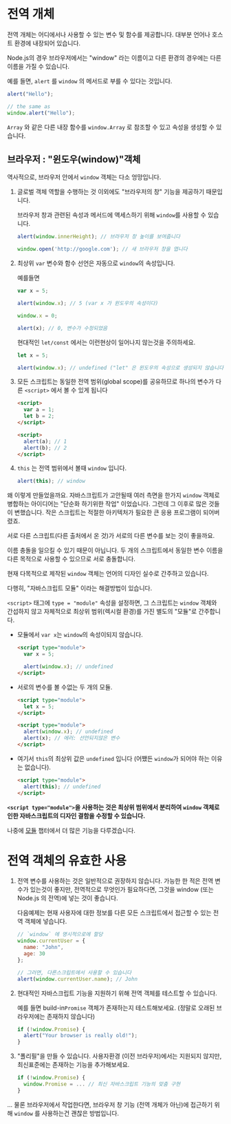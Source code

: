 
# 전역 개체

전역 개체는 어디에서나 사용할 수 있는 변수 및 함수를 제공합니다. 대부분 언어나 호스트 환경에 내장되어 있습니다.

Node.js의 경우 브라우저에서는 "window" 라는 이름이고 다른 환경의 경우에는 다른 이름을 가질 수 있습니다.

예를 들면, `alert` 를 `window` 의 메서드로 부를 수 있다는 것입니다.

```js run
alert("Hello");

// the same as
window.alert("Hello");
```

`Array` 와 같은 다른 내장 함수를 `window.Array` 로 참조할 수 있고 속성을 생성할 수 있습니다.

## 브라우저 : "윈도우(window)"객체

역사적으로, 브라우저 안에서 `window` 객체는 다소 엉망입니다.

1. 글로벌 객체 역할을 수행하는 것 이외에도 "브라우저의 창" 기능을 제공하기 때문입니다.

     브라우저 창과 관련된 속성과 메서드에 액세스하기 위해 `window`를 사용할 수 있습니다.

    ```js run
    alert(window.innerHeight); // 브라우저 창 높이를 보여줍니다

    window.open('http://google.com'); // 새 브라우저 창을 엽니다
    ```

2. 최상위 `var` 변수와 함수 선언은 자동으로 `window`의 속성입니다.

    예를들면
    ```js untrusted run no-strict refresh
    var x = 5;

    alert(window.x); // 5 (var x 가 윈도우의 속성이다)

    window.x = 0;

    alert(x); // 0, 변수가 수정되었음
    ```

    현대적인 `let/const` 에서는 이런현상이 일어나지 않는것을 주의하세요.

    ```js untrusted run no-strict refresh
    let x = 5;

    alert(window.x); // undefined ("let" 은 윈도우의 속성으로 생성되지 않습니다)
    ```

3. 모든 스크립트는 동일한 전역 범위(global scope)를 공유하므로 하나의 변수가 다른 `<script>` 에서 볼 수 있게 됩니다 

    ```html run
    <script>
      var a = 1;
      let b = 2;
    </script>

    <script>
      alert(a); // 1
      alert(b); // 2
    </script>
    ```

4. `this` 는 전역 범위에서 볼때 `window` 입니다.

    ```js untrusted run no-strict refresh
    alert(this); // window
    ```

왜 이렇게 만들었을까요. 자바스크립트가 고안될때 여러 측면을 한가지 `window` 객체로 병합하는 아이디어는 "단순화 하기위한 작업" 이었습니다. 그런데 그 이후로 많은 것들이 변했습니다. 작은 스크립트는 적절한 아키텍처가 필요한 큰 응용 프로그램이 되어버렸죠.

서로 다른 스크립트(다른 출처에서 온 것)가 서로의 다른 변수를 보는 것이 좋을까요.

이름 충돌을 일으킬 수 있기 때문이 아닙니다. 두 개의 스크립트에서 동일한 변수 이름을 다른 목적으로 사용할 수 있으므로 서로 충돌합니다.

현재 다목적으로 제작된 `window` 객체는 언어의 디자인 실수로 간주하고 있습니다.

다행히, "자바스크립트 모듈" 이라는 해결방법이 있습니다.

`<script>` 태그에 `type = "module"` 속성을 설정하면, 그 스크립트는 `window` 객체와 간섭하지 않고 자체적으로 최상위 범위(렉시컬 환경)를 가진 별도의 "모듈"로 간주합니다.

- 모듈에서 `var x`는 `window`의 속성이되지 않습니다.

    ```html run
    <script type="module">
      var x = 5;

      alert(window.x); // undefined
    </script>
    ```

- 서로의 변수를 볼 수없는 두 개의 모듈.

    ```html run
    <script type="module">
      let x = 5;
    </script>

    <script type="module">
      alert(window.x); // undefined
      alert(x); // 에러: 선언되지않은 변수
    </script>
    ```

- 여기서 `this`의 최상위 값은 `undefined` 입니다 (어쨌든 `window`가 되어야 하는 이유는 없습니다).

    ```html run
    <script type="module">
      alert(this); // undefined
    </script>
    ```

**`<script type="module">`을 사용하는 것은 최상위 범위에서 분리하여 `window` 객체로 인한 자바스크립트의 디자인 결함을 수정할 수 있습니다.**

나중에 [모듈](info:modules) 챕터에서 더 많은 기능을 다루겠습니다.

# 전역 객체의 유효한 사용

1. 전역 변수를 사용하는 것은 일반적으로 권장하지 않습니다. 가능한 한 적은 전역 변수가 있는것이 좋지만, 전역적으로 무엇인가 필요하다면, 그것을 window (또는 Node.js 의 전역)에 넣는 것이 좋습니다.

     다음예제는 현재 사용자에 대한 정보를 다른 모든 스크립트에서 접근할 수 있는 전역 객체에 넣습니다.

    ```js run
    // `window` 에 명시적으로에 할당
    window.currentUser = {
      name: "John",
      age: 30
    };

    // 그러면, 다른스크립트에서 사용할 수 있습니다
    alert(window.currentUser.name); // John
    ```

2. 현대적인 자바스크립트 기능을 지원하기 위해 전역 객체를 테스트할 수 있습니다.

     예를 들면 build-in`Promise` 객체가 존재하는지 테스트해보세요. (정말로 오래된 브라우저에는 존재하지 않습니다)
    ```js run
    if (!window.Promise) {
      alert("Your browser is really old!");
    }
    ```

3. "폴리필"을 만들 수 있습니다. 사용자환경 (이전 브라우저)에서는 지원되지 않지만, 최신표준에는 존재하는 기능을 추가해보세요.

    ```js run
    if (!window.Promise) {
      window.Promise = ... // 최신 자바스크립트 기능의 맞춤 구현
    }
    ```

... 물론 브라우저에서 작업한다면, 브라우저 창 기능 (전역 개체가 아닌)에 접근하기 위해 `window` 를 사용하는건 괜찮은 방법입니다.

